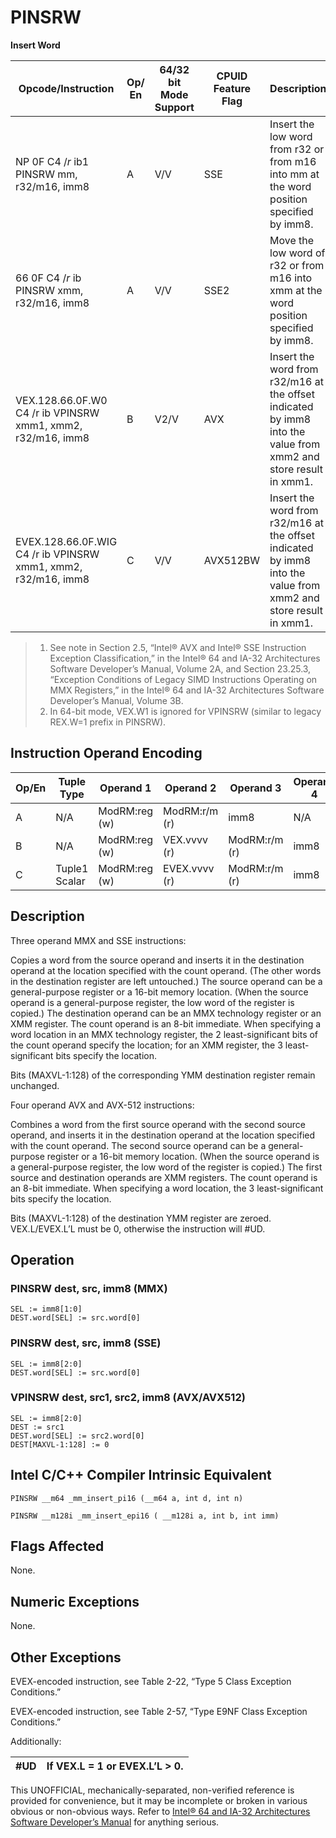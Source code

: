 # PINSRW

**Insert Word**

| Opcode/Instruction                                            | Op/ En | 64/32 bit Mode Support | CPUID Feature Flag | Description                                                                                                     |
| ------------------------------------------------------------- | ------ | ---------------------- | ------------------ | --------------------------------------------------------------------------------------------------------------- |
| NP 0F C4 /_r_ ib1 PINSRW mm, r32/m16, imm8                    | A      | V/V                    | SSE                | Insert the low word from r32 or from m16 into mm at the word position specified by imm8.                        |
| 66 0F C4 /_r_ ib PINSRW xmm, r32/m16, imm8                    | A      | V/V                    | SSE2               | Move the low word of r32 or from m16 into xmm at the word position specified by imm8.                           |
| VEX.128.66.0F.W0 C4 /r ib VPINSRW xmm1, xmm2, r32/m16, imm8   | B      | V2/V                   | AVX                | Insert the word from r32/m16 at the offset indicated by imm8 into the value from xmm2 and store result in xmm1. |
| EVEX.128.66.0F.WIG C4 /r ib VPINSRW xmm1, xmm2, r32/m16, imm8 | C      | V/V                    | AVX512BW           | Insert the word from r32/m16 at the offset indicated by imm8 into the value from xmm2 and store result in xmm1. |

> 1. See note in Section 2.5, “Intel® AVX and Intel® SSE Instruction Exception Classification,” in the Intel® 64 and IA-32 Architectures Software Developer’s Manual, Volume 2A, and Section 23.25.3, “Exception Conditions of Legacy SIMD Instructions Operating on MMX Registers,” in the Intel® 64 and IA-32 Architectures Software Developer’s Manual, Volume 3B.
> 2. In 64-bit mode, VEX.W1 is ignored for VPINSRW (similar to legacy REX.W=1 prefix in PINSRW).

## Instruction Operand Encoding

| Op/En | Tuple Type    | Operand 1     | Operand 2     | Operand 3     | Operand 4 |
| ----- | ------------- | ------------- | ------------- | ------------- | --------- |
| A     | N/A           | ModRM:reg (w) | ModRM:r/m (r) | imm8          | N/A       |
| B     | N/A           | ModRM:reg (w) | VEX.vvvv (r)  | ModRM:r/m (r) | imm8      |
| C     | Tuple1 Scalar | ModRM:reg (w) | EVEX.vvvv (r) | ModRM:r/m (r) | imm8      |

## Description

Three operand MMX and SSE instructions:

Copies a word from the source operand and inserts it in the destination operand at the location specified with the count operand. (The other words in the destination register are left untouched.) The source operand can be a general-purpose register or a 16-bit memory location. (When the source operand is a general-purpose register, the low word of the register is copied.) The destination operand can be an MMX technology register or an XMM register. The count operand is an 8-bit immediate. When specifying a word location in an MMX technology register, the 2 least-significant bits of the count operand specify the location; for an XMM register, the 3 least-significant bits specify the location.

Bits (MAXVL-1:128) of the corresponding YMM destination register remain unchanged.

Four operand AVX and AVX-512 instructions:

Combines a word from the first source operand with the second source operand, and inserts it in the destination operand at the location specified with the count operand. The second source operand can be a general-purpose register or a 16-bit memory location. (When the source operand is a general-purpose register, the low word of the register is copied.) The first source and destination operands are XMM registers. The count operand is an 8-bit immediate. When specifying a word location, the 3 least-significant bits specify the location.

Bits (MAXVL-1:128) of the destination YMM register are zeroed. VEX.L/EVEX.L’L must be 0, otherwise the instruction will #​​​UD.

## Operation

### PINSRW dest, src, imm8 (MMX)

```
SEL := imm8[1:0]
DEST.word[SEL] := src.word[0]

```

### PINSRW dest, src, imm8 (SSE)

```
SEL := imm8[2:0]
DEST.word[SEL] := src.word[0]

```

### VPINSRW dest, src1, src2, imm8 (AVX/AVX512)

```
SEL := imm8[2:0]
DEST := src1
DEST.word[SEL] := src2.word[0]
DEST[MAXVL-1:128] := 0

```

## Intel C/C++ Compiler Intrinsic Equivalent

```
PINSRW __m64 _mm_insert_pi16 (__m64 a, int d, int n)

```

```
PINSRW __m128i _mm_insert_epi16 ( __m128i a, int b, int imm)

```

## Flags Affected

None.

## Numeric Exceptions

None.

## Other Exceptions

EVEX-encoded instruction, see Table 2-22, “Type 5 Class Exception Conditions.”

EVEX-encoded instruction, see Table 2-57, “Type E9NF Class Exception Conditions.”

Additionally:

| #​​​UD | If VEX.L = 1 or EVEX.L’L > 0. |
| ------ | ----------------------------- |

This UNOFFICIAL, mechanically-separated, non-verified reference is provided for convenience, but it may be
incomplete or broken in various obvious or non-obvious
ways. Refer to [Intel® 64 and IA-32 Architectures Software Developer’s Manual](https://software.intel.com/en-us/download/intel-64-and-ia-32-architectures-sdm-combined-volumes-1-2a-2b-2c-2d-3a-3b-3c-3d-and-4) for anything serious.
